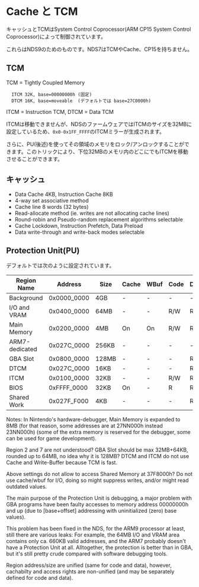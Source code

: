 # Cache と TCM

キャッシュとTCMはSystem Control Coprocessor(ARM CP15 System Control Coprocessor)によって制御されています。

これらはNDS9のためのものです。NDS7はTCMやCache、CP15を持ちません。

## TCM

TCM = Tightly Coupled Memory

```
  ITCM 32K, base=00000000h (固定)
  DTCM 16K, base=moveable  (デフォルトでは base=27C0000h)
```

ITCM = Instruction TCM, DTCM = Data TCM

ITCMは移動できませんが、NDSのファームウェアではITCMのサイズを32MBに設定しているため、`0x0-0x1FF_FFFF`のITCMミラーが生成されます。

さらに、PU(後述)を使ってその領域のメモリをロック/アンロックすることができます。このトリックにより、下位32MBのメモリ内のどこにでもITCMを移動させることができます。

## キャッシュ

- Data Cache 4KB, Instruction Cache 8KB
- 4-way set associative method
- Cache line 8 words (32 bytes)
- Read-allocate method (ie. writes are not allocating cache lines)
- Round-robin and Pseudo-random replacement algorithms selectable
- Cache Lockdown, Instruction Prefetch, Data Preload
- Data write-through and write-back modes selectable

## Protection Unit(PU)

デフォルトでは次のように設定されています。

Region Name | Address | Size | Cache | WBuf | Code | Data 
-- | -- | -- | -- | -- | -- | -- 
Background     | 0x0000_0000 | 4GB   | -  | -  | -   | -
I/O and VRAM   | 0x0400_0000 | 64MB  | -  | -  | R/W | R/W
Main Memory    | 0x0200_0000 | 4MB   | On | On | R/W | R/W
ARM7-dedicated | 0x027C_0000 | 256KB | -  | -  | -   | -
GBA Slot       | 0x0800_0000 | 128MB | -  | -  | -   | R/W
DTCM           | 0x027C_0000 | 16KB  | -  | -  | -   | R/W
ITCM           | 0x0100_0000 | 32KB  | -  | -  | R/W | R/W
BIOS           | 0xFFFF_0000 | 32KB  | On | -  | R   | R
Shared Work    | 0x027F_F000 | 4KB   | -  | -  | -   | R/W

Notes: In Nintendo's hardware-debugger, Main Memory is expanded to 8MB (for that reason, some addresses are at 27NN000h instead 23NN000h) (some of the extra memory is reserved for the debugger, some can be used for game development). 

Region 2 and 7 are not understood? GBA Slot should be max 32MB+64KB, rounded up to 64MB, no idea why it is 128MB? DTCM and ITCM do not use Cache and Write-Buffer because TCM is fast. 

Above settings do not allow to access Shared Memory at 37F8000h? Do not use cache/wbuf for I/O, doing so might suppress writes, and/or might read outdated values.


The main purpose of the Protection Unit is debugging, a major problem with GBA programs have been faulty accesses to memory address 00000000h and up (due to [base+offset] addressing with uninitialized (zero) base values). 

This problem has been fixed in the NDS, for the ARM9 processor at least, still there are various leaks: For example, the 64MB I/O and VRAM area contains only ca. 660KB valid addresses, and the ARM7 probably doesn't have a Protection Unit at all. Alltogether, the protection is better than in GBA, but it's still pretty crude compared with software debugging tools.

Region address/size are unified (same for code and data), however, cachabilty and access rights are non-unified (and may be separately defined for code and data).
